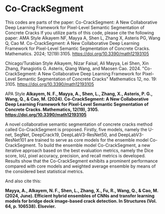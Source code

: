 # Co-CrackSegment
This codes are parts of the paper: Co-CrackSegment: A New Collaborative Deep Learning Framework for Pixel-Level Semantic Segmentation of Concrete Cracks
If you utilize parts of this code, please cite the following paper:
AMA Style
Alkayem NF, Mayya A, Shen L, Zhang X, Asteris PG, Wang Q, Cao M. Co-CrackSegment: A New Collaborative Deep Learning Framework for Pixel-Level Semantic Segmentation of Concrete Cracks. Mathematics. 2024; 12(19):3105. https://doi.org/10.3390/math12193105

Chicago/Turabian Style
Alkayem, Nizar Faisal, Ali Mayya, Lei Shen, Xin Zhang, Panagiotis G. Asteris, Qiang Wang, and Maosen Cao. 2024. "Co-CrackSegment: A New Collaborative Deep Learning Framework for Pixel-Level Semantic Segmentation of Concrete Cracks" Mathematics 12, no. 19: 3105. https://doi.org/10.3390/math12193105

APA Style
**Alkayem, N. F., Mayya, A., Shen, L., Zhang, X., Asteris, P. G., Wang, Q., & Cao, M. (2024). Co-CrackSegment: A New Collaborative Deep Learning Framework for Pixel-Level Semantic Segmentation of Concrete Cracks. Mathematics, 12(19), 3105. https://doi.org/10.3390/math12193105**

A novel collaborative semantic segmentation of concrete cracks method called Co-CrackSegment is proposed. 
Firstly, five models, namely the U-net, SegNet, DeepCrack19, DeepLabV3-ResNet50, and DeepLabV3-ResNet101 are trained to serve as core models for the ensemble model Co-CrackSegment. 
To build the ensemble model Co-CrackSegment, a new iterative approach based on the best evaluation metrics, namely the Dice score, IoU, pixel accuracy, precision, and recall metrics is developed. 
Results show that the Co-CrackSegment exhibits a prominent performance compared with core models and weighted average ensemble by means of the considered best statistical metrics.

And also cite this:

**Mayya, A., Alkayem, N. F., Shen, L., Zhang, X., Fu, R., Wang, Q., & Cao, M. (2024, June). Efficient hybrid ensembles of CNNs and transfer learning models for bridge deck image-based crack detection. In Structures (Vol. 64, p. 106538). Elsevier.**‏
